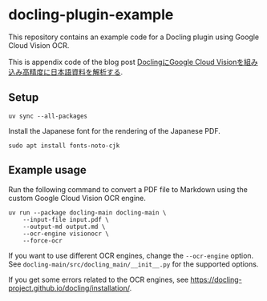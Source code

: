 # docling-plugin-example

This repository contains an example code for a Docling plugin
using Google Cloud Vision OCR.

This is appendix code of the blog post
[DoclingにGoogle Cloud Visionを組み込み高精度に日本語資料を解析する](https://tech.cierpa.co.jp/entry/2025/07/16/115419).

## Setup

```shell
uv sync --all-packages
```

Install the Japanese font for the rendering of the Japanese PDF.

```shell
sudo apt install fonts-noto-cjk
```

## Example usage

Run the following command to convert a PDF file to Markdown
using the custom Google Cloud Vision OCR engine.

```shell
uv run --package docling-main docling-main \
    --input-file input.pdf \
    --output-md output.md \
    --ocr-engine visionocr \
    --force-ocr
```

If you want to use different OCR engines, change the `--ocr-engine` option.
See `docling-main/src/docling_main/__init__.py` for the supported options.

If you get some errors related to the OCR engines,
see https://docling-project.github.io/docling/installation/.
